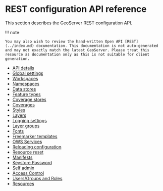 # REST configuration API reference

This section describes the GeoServer REST configuration API.

!!! note

    You may also wish to review the hand-written Open API [REST](../index.md) documentation. This documentation is not auto-generated and may not exactly match the latest GeoServer. Please treat this resource as documentation only as this is not suitable for client generation.

<div class="grid cards" markdown>

-   [API details](details.md)
-   [Global settings](global.md)
-   [Workspaces](workspaces.md)
-   [Namespaces](namespaces.md)
-   [Data stores](datastores.md)
-   [Feature types](featuretypes.md)
-   [Coverage stores](coveragestores.md)
-   [Coverages](coverages.md)
-   [Styles](styles.md)
-   [Layers](layers.md)
-   [Logging settings](logging.md)
-   [Layer groups](layergroups.md)
-   [Fonts](fonts.md)
-   [Freemarker templates](templates.md)
-   [OWS Services](services.md)
-   [Reloading configuration](reload.md)
-   [Resource reset](reset.md)
-   [Manifests](manifests.md)
-   [Keystore Password](masterpassword.md)
-   [Self admin](selfadmin.md)
-   [Access Control](accesscontrol.md)
-   [Users/Groups and Roles](userrole.md)
-   [Resources](resources.md)

</div>
